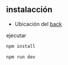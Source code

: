 
## instalacción

- Ubicación del [back](https://github.com/fapb92/admin-users)

ejecutar

```sh
npm install
```

```sh
npm run dev
```
